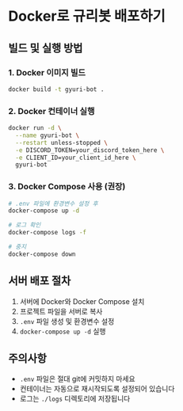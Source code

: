# Docker로 규리봇 배포하기

## 빌드 및 실행 방법

### 1. Docker 이미지 빌드
```bash
docker build -t gyuri-bot .
```

### 2. Docker 컨테이너 실행
```bash
docker run -d \
  --name gyuri-bot \
  --restart unless-stopped \
  -e DISCORD_TOKEN=your_discord_token_here \
  -e CLIENT_ID=your_client_id_here \
  gyuri-bot
```

### 3. Docker Compose 사용 (권장)
```bash
# .env 파일에 환경변수 설정 후
docker-compose up -d

# 로그 확인
docker-compose logs -f

# 중지
docker-compose down
```

## 서버 배포 절차

1. 서버에 Docker와 Docker Compose 설치
2. 프로젝트 파일을 서버로 복사
3. `.env` 파일 생성 및 환경변수 설정
4. `docker-compose up -d` 실행

## 주의사항
- `.env` 파일은 절대 git에 커밋하지 마세요
- 컨테이너는 자동으로 재시작되도록 설정되어 있습니다
- 로그는 `./logs` 디렉토리에 저장됩니다